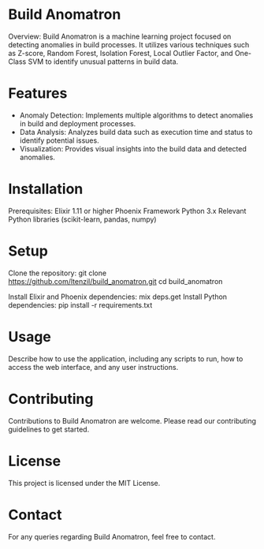 # Build Anomatron
  Overview:
    Build Anomatron is a machine learning project focused on detecting anomalies in build processes. It utilizes various techniques such as Z-score, Random Forest, Isolation Forest, Local Outlier Factor, and One-Class SVM to identify unusual patterns in build data.

# Features
  * Anomaly Detection: Implements multiple algorithms to detect anomalies in build and deployment processes.
  * Data Analysis: Analyzes build data such as execution time and status to identify potential issues.
  * Visualization: Provides visual insights into the build data and detected anomalies.

# Installation
  Prerequisites:
    Elixir 1.11 or higher
    Phoenix Framework
    Python 3.x
    Relevant Python libraries (scikit-learn, pandas, numpy)

# Setup
  Clone the repository:
    git clone https://github.com/ltenzil/build_anomatron.git
    cd build_anomatron

  Install Elixir and Phoenix dependencies:
    mix deps.get
  Install Python dependencies:
    pip install -r requirements.txt

# Usage
  Describe how to use the application, including any scripts to run, how to access the web interface, and any user instructions.

# Contributing
  Contributions to Build Anomatron are welcome. Please read our contributing guidelines to get started.

# License
  This project is licensed under the MIT License. 

# Contact
  For any queries regarding Build Anomatron, feel free to contact.
